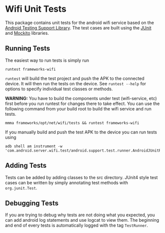 # Wifi Unit Tests
This package contains unit tests for the android wifi service based on the
[Android Testing Support Library](http://developer.android.com/tools/testing-support-library/index.html).
The test cases are built using the [JUnit](http://junit.org/) and [Mockito](http://mockito.org/)
libraries.

## Running Tests
The easiest way to run tests is simply run

```
runtest frameworks-wifi
```

`runtest` will build the test project and push the APK to the connected device. It will then run the
tests on the device. See `runtest --help` for options to specify individual test classes or methods.

**WARNING:** You have to build the components under test (wifi-service, etc) first before you run
runtest for changes there to take effect. You can use the following command from your build root to
build the wifi service and run tests.

```
mmma frameworks/opt/net/wifi/tests && runtest frameworks-wifi
```


If you manually build and push the test APK to the device you can run tests using

```
adb shell am instrument -w 'com.android.server.wifi.test/android.support.test.runner.AndroidJUnitRunner'
```

## Adding Tests
Tests can be added by adding classes to the src directory. JUnit4 style test cases can
be written by simply annotating test methods with `org.junit.Test`.

## Debugging Tests
If you are trying to debug why tests are not doing what you expected, you can add android log
statements and use logcat to view them. The beginning and end of every tests is automatically logged
with the tag `TestRunner`.
